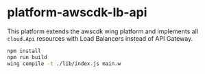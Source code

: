 # platform-awscdk-lb-api

This platform extends the awscdk wing platform and implements all `cloud.Api` resources with Load Balancers instead of API Gateway.

```sh
npm install
npm run build
wing compile -t ./lib/index.js main.w
```
